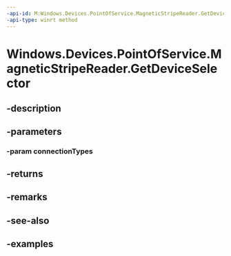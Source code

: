 ```yaml
---
-api-id: M:Windows.Devices.PointOfService.MagneticStripeReader.GetDeviceSelector(Windows.Devices.PointOfService.PosConnectionTypes)
-api-type: winrt method
---
```


<!-- Method syntax.
public string MagneticStripeReader.GetDeviceSelector(PosConnectionTypes connectionTypes)
-->

# Windows.Devices.PointOfService.MagneticStripeReader.GetDeviceSelector

## -description

## -parameters

### -param connectionTypes

## -returns

## -remarks

## -see-also

## -examples

